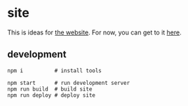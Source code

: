 # site

This is ideas for [the website](https://blarestew.com). For now, you can get to it [here](https://blarestew.com).

## development

```
npm i          # install tools

npm start      # run development server
npm run build  # build site
npm run deploy # deploy site
```
